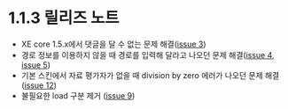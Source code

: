 # 1.1.3 릴리즈 노트 #

  * XE core 1.5.x에서 댓글을 달 수 없는 문제 해결([issue 3](https://code.google.com/p/xe-resource/issues/detail?id=3))
  * 경로 정보를 이용하지 않을 때 경로를 입력해 달라고 나오던 문제 해결([issue 4](https://code.google.com/p/xe-resource/issues/detail?id=4), [issue 5](https://code.google.com/p/xe-resource/issues/detail?id=5))
  * 기본 스킨에서 자료 평가자가 없을 때 division by zero 에러가 나오던 문제 해결([issue 12](https://code.google.com/p/xe-resource/issues/detail?id=12))
  * 불필요한 load 구분 제거 ([issue 9](https://code.google.com/p/xe-resource/issues/detail?id=9))